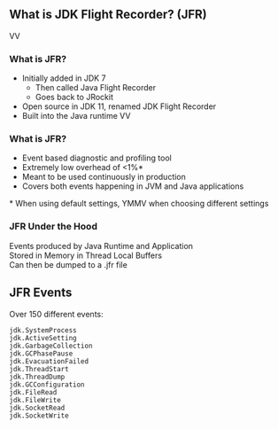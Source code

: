## What is JDK Flight Recorder? (JFR)
VV
### What is JFR?

* Initially added in JDK 7 
    * Then called Java Flight Recorder
    * Goes back to JRockit
* Open source in JDK 11, renamed JDK Flight Recorder
* Built into the Java runtime 
VV
### What is JFR?

* Event based diagnostic and profiling tool
* Extremely low overhead of <1%*
* Meant to be used continuously in production
* Covers both events happening in JVM and Java applications


\* When using default settings, YMMV when choosing different settings

### JFR Under the Hood

Events produced by Java Runtime and Application<br/>
Stored in Memory in Thread Local Buffers<br/>
Can then be dumped to a .jfr file<br/>

## JFR Events

Over 150 different events:

```
jdk.SystemProcess                         
jdk.ActiveSetting                         
jdk.GarbageCollection                     
jdk.GCPhasePause                                       
jdk.EvacuationFailed                      
jdk.ThreadStart                           
jdk.ThreadDump                            
jdk.GCConfiguration                                             
jdk.FileRead                              
jdk.FileWrite                             
jdk.SocketRead                            
jdk.SocketWrite                           
```
